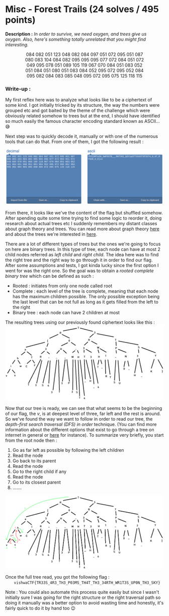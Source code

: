 # Misc - Forest Trails (24 solves / 495 points)
**Description :** *In order to survive, we need oxygen, and trees give us oxygen. Also, here's something totally unrelated that you might find interesting.*

<center>084 082 051 123 048 082 084 097 051 072 095 051 087<br>
080 083 104 084 082 095 095 095 077 072 084 051 072<br>
049 095 078 051 089 105 119 067 070 084 051 083 052<br>
051 084 051 080 051 083 084 052 095 072 095 052 084<br>
095 082 084 083 085 048 095 072 095 075 125 118 115</center>

### Write-up :
My first reflex here was to analyze what looks like to be a ciphertext of some kind. I got initially tricked by its structure, the way the numbers were grouped etc and got baited by the theme of the challenge which were obviously related somehow to trees but at the end, I should have identified so much easily the famous character encoding standard known as ASCII... 😅

Next step was to quickly decode it, manually or with one of the numerous tools that can do that. From one of them, I got the following result :

![ascii](images/asciiTree.png)

From there, it looks like we've the content of the flag but shuffled somehow. After spending quite some time trying to find some logic to reorder it, doing research about actual trees etc I suddenly remembers my distant classes about graph theory and trees. You can read more about graph theory  [here](https://en.wikipedia.org/wiki/Graph_theory) and about the trees we're interested in [here](https://en.wikipedia.org/wiki/Binary_tree).


There are a lot of different types of trees but the ones we're going to focus on here are binary trees. In this type of tree, each node can have at most 2 child nodes referred as *left child* and *right child*. The idea here was to find the right tree and the right way to go through it in order to find our flag. After some assumptions and tests, I got kinda lucky since the first option I went for was the right one. So the goal was to obtain a *rooted complete binary tree* which can be defined as such :
- Rooted : initiates from only one node called root
- Complete : each level of the tree is complete, meaning that each node has the maximum children possible. The only possible exception being the last level that can be not full as long as it gets filled from the left to the right
- Binary tree : each node can have 2 children at most

The resulting trees using our previously found ciphertext looks like this :
![tree](images/fullTree.png)

Now that our tree is ready, we can see that what seems to be the beginning of our flag, the *v*, is at deepest level of three, far left and the rest is around. So we've found the way we want to follow in order to read our tree, the *depth-first search traversal (DFS) in order* technique. (You can find more information about the different options that exist to go through a tree on internet in general or [here](https://towardsdatascience.com/4-types-of-tree-traversal-algorithms-d56328450846) for instance). To summarize very briefly, you start from the root node then :
1. Go as far left as possible by following the left children
2. Read the node
3. Go back to its parent
4. Read the node
5. Go to the right child if any
6. Read the node
7. Go to its closest parent
8. .......

![treeRead](images/treeRead.png)

Once the full tree read, you got the following flag :
&nbsp;&nbsp;&nbsp;&nbsp;&nbsp;&nbsp;&nbsp;`vishwaCTF{TR33S_4R3_TH3_P03MS_TH4T_TH3_34RTH_WR1T3S_UP0N_TH3_SKY}`

Note : You could also automate this process quite easily but since I wasn't initially sure I was going for the right structure or the right traversal path so doing it manually was a better option to avoid wasting time and honestly, it's fairly quick to do it by hand too 😉